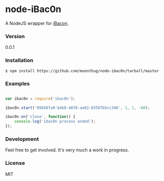 # node-iBac0n

A NodeJS wrapper for [iBacon](https://github.com/moonthug/ibac0n).


### Version
0.0.1

### Installation

```sh
$ npm install https://github.com/moonthug/node-ibac0n/tarball/master
```

### Examples

```javascript

var ibac0n = require('ibac0n');

ibac0n.start('05b56fa9-b4b8-46f8-ae82-83587b5cc348', 1, 1, -60);

ibac0n.on('close', function() {
    console.log('ibac0n process ended');
});

```

### Development

Feel free to get involved. It's very much a work in progress.


### License

MIT